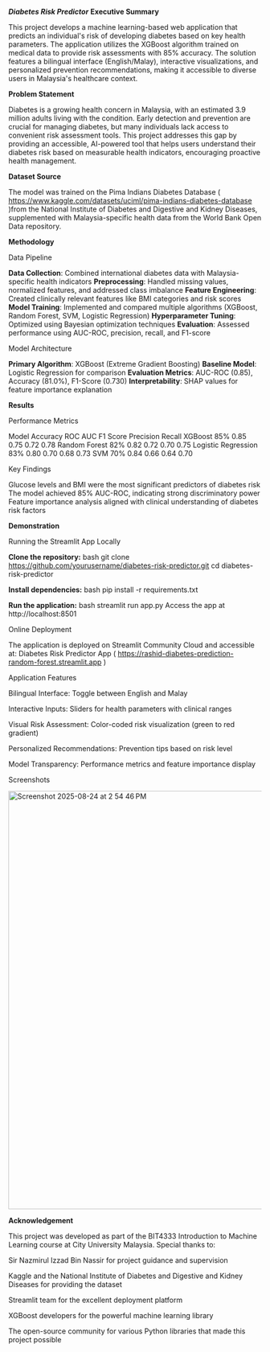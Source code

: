 ***Diabetes Risk Predictor***
**Executive Summary**

This project develops a machine learning-based web application that predicts an individual's risk of developing diabetes based on key health parameters. The application utilizes the XGBoost algorithm trained on medical data to provide risk assessments with 85% accuracy. The solution features a bilingual interface (English/Malay), interactive visualizations, and personalized prevention recommendations, making it accessible to diverse users in Malaysia's healthcare context.

**Problem Statement**

Diabetes is a growing health concern in Malaysia, with an estimated 3.9 million adults living with the condition. Early detection and prevention are crucial for managing diabetes, but many individuals lack access to convenient risk assessment tools. This project addresses this gap by providing an accessible, AI-powered tool that helps users understand their diabetes risk based on measurable health indicators, encouraging proactive health management.

**Dataset Source**

The model was trained on the Pima Indians Diabetes Database ( https://www.kaggle.com/datasets/uciml/pima-indians-diabetes-database )from the National Institute of Diabetes and Digestive and Kidney Diseases, supplemented with Malaysia-specific health data from the World Bank Open Data repository.

**Methodology**

Data Pipeline

**Data Collection**: Combined international diabetes data with Malaysia-specific health indicators
**Preprocessing**: Handled missing values, normalized features, and addressed class imbalance
**Feature Engineering**: Created clinically relevant features like BMI categories and risk scores
**Model Training**: Implemented and compared multiple algorithms (XGBoost, Random Forest, SVM, Logistic Regression)
**Hyperparameter Tuning**: Optimized using Bayesian optimization techniques
**Evaluation**: Assessed performance using AUC-ROC, precision, recall, and F1-score

Model Architecture

**Primary Algorithm**: XGBoost (Extreme Gradient Boosting)
**Baseline Model**: Logistic Regression for comparison
**Evaluation Metrics**: AUC-ROC (0.85), Accuracy (81.0%), F1-Score (0.730)
**Interpretability**: SHAP values for feature importance explanation

**Results**

Performance Metrics

Model   	          Accuracy	ROC AUC 	F1 Score	Precision	Recall
XGBoost	            85%	      0.85	    0.75	     0.72	    0.78
Random Forest	      82%	      0.82	    0.72	     0.70	    0.75
Logistic Regression	83%	      0.80	    0.70	     0.68     0.73
SVM                 70%       0.84      0.66       0.64     0.70


Key Findings

Glucose levels and BMI were the most significant predictors of diabetes risk
The model achieved 85% AUC-ROC, indicating strong discriminatory power
Feature importance analysis aligned with clinical understanding of diabetes risk factors

**Demonstration**

Running the Streamlit App Locally

**Clone the repository:**
bash
git clone https://github.com/yourusername/diabetes-risk-predictor.git
cd diabetes-risk-predictor

**Install dependencies:**
bash
pip install -r requirements.txt

**Run the application:**
bash
streamlit run app.py
Access the app at http://localhost:8501

Online Deployment

The application is deployed on Streamlit Community Cloud and accessible at:
Diabetes Risk Predictor App ( https://rashid-diabetes-prediction-random-forest.streamlit.app )

Application Features

Bilingual Interface: Toggle between English and Malay

Interactive Inputs: Sliders for health parameters with clinical ranges

Visual Risk Assessment: Color-coded risk visualization (green to red gradient)

Personalized Recommendations: Prevention tips based on risk level

Model Transparency: Performance metrics and feature importance display

Screenshots

<img width="1470" height="832" alt="Screenshot 2025-08-24 at 2 54 46 PM" src="https://github.com/user-attachments/assets/babd3f23-489f-47fe-bf21-56fc68caf35c" />


**Acknowledgement**

This project was developed as part of the BIT4333 Introduction to Machine Learning course at City University Malaysia. Special thanks to:

Sir Nazmirul Izzad Bin Nassir for project guidance and supervision

Kaggle and the National Institute of Diabetes and Digestive and Kidney Diseases for providing the dataset

Streamlit team for the excellent deployment platform

XGBoost developers for the powerful machine learning library

The open-source community for various Python libraries that made this project possible






